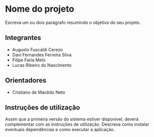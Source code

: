 # Nome do projeto
Escreva um ou dois parágrafo resumindo o objetivo do seu projeto.

## Integrantes
* Augusto Fuscaldi Cerezo
* Davi Fernandes Ferreira Silva
* Filipe Faria Melo
* Lucas Ribeiro do Nascimento

## Orientadores
* Cristiano de Macêdo Neto

## Instruções de utilização
Assim que a primeira versão do sistema estiver disponível, deverá complementar com as instruções de utilização. Descreva como instalar eventuais dependências e como executar a aplicação.
